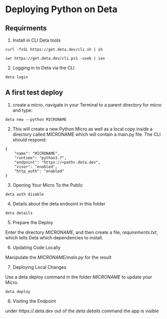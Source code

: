 # Deploying Python on Deta

## Requirments

1. Install in CLI Deta tools

```=bash
curl -fsSL https://get.deta.dev/cli.sh | sh
```

```=psh
iwr https://get.deta.dev/cli.ps1 -useb | iex
```

2. Logging in to Deta via the CLI

```=bash
deta login
```

## A first test deploy

1. create a micro, navigate in your Terminal to a parent directory for micro and type:

```=bash
deta new --python MICRONAME
```

2. This will create a new Python Micro as well as a local copy inside a directory called MICRONAME which will contain a main.py file.
The CLI should respond:

```=json
{
    "name": "MICRONAME",
    "runtime": "python3.7",
    "endpoint": "https://<path>.deta.dev",
    "visor": "enabled",
    "http_auth": "enabled"
}
```

3. Opening Your Micro To the Public

```=bash
deta auth disable
```

4. Details about the deta endooint in this folder

```=bash
deta details
```

5. Prepare the Deploy

Enter the directory *MICRONAME*, and then create a file, *requirements.txt*, which tells Deta which dependencies to install.

6. Updating Code Locally

Manipulate the *MICRONAME/main.py* for the result

7. Deploying Local Changes

Use a deta deploy command in the folder *MICRONAME* to update your Micro.

```=bash
deta deploy
```

8. Visiting the Endpoint

under *https://<path>.deta.dev* out of the *deta details* command the app is visible
